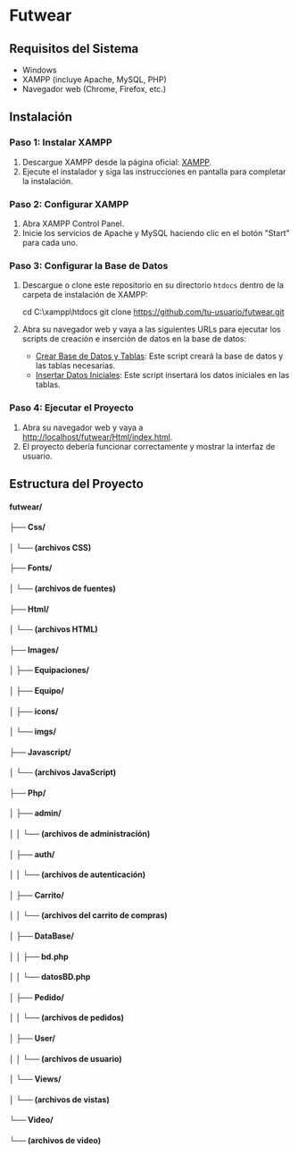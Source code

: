 # Futwear

## Requisitos del Sistema
- Windows
- XAMPP (incluye Apache, MySQL, PHP)
- Navegador web (Chrome, Firefox, etc.)

## Instalación

### Paso 1: Instalar XAMPP
1. Descargue XAMPP desde la página oficial: [XAMPP](https://www.apachefriends.org).
2. Ejecute el instalador y siga las instrucciones en pantalla para completar la instalación.

### Paso 2: Configurar XAMPP
1. Abra XAMPP Control Panel.
2. Inicie los servicios de Apache y MySQL haciendo clic en el botón "Start" para cada uno.

### Paso 3: Configurar la Base de Datos
1. Descargue o clone este repositorio en su directorio `htdocs` dentro de la carpeta de instalación de XAMPP:
    
    cd C:\xampp\htdocs
    git clone https://github.com/tu-usuario/futwear.git
   
2. Abra su navegador web y vaya a las siguientes URLs para ejecutar los scripts de creación e inserción de datos en la base de datos:
    - [Crear Base de Datos y Tablas](http://localhost/futwear/Php/DataBase/bd.php): Este script creará la base de datos y las tablas necesarias.
    - [Insertar Datos Iniciales](http://localhost/futwear/Php/DataBase/datosBD.php): Este script insertará los datos iniciales en las tablas.

### Paso 4: Ejecutar el Proyecto
1. Abra su navegador web y vaya a [http://localhost/futwear/Html/index.html](http://localhost/futwear/Html/index.html).
2. El proyecto debería funcionar correctamente y mostrar la interfaz de usuario.

## Estructura del Proyecto
#### futwear/
#### ├── Css/
#### │ └── (archivos CSS)
#### ├── Fonts/
#### │ └── (archivos de fuentes)
#### ├── Html/
#### │ └── (archivos HTML)
#### ├── Images/
#### │ ├── Equipaciones/
#### │ ├── Equipo/
#### │ ├── icons/
#### │ └── imgs/
#### ├── Javascript/
#### │ └── (archivos JavaScript)
#### ├── Php/
#### │ ├── admin/
#### │ │ └── (archivos de administración)
#### │ ├── auth/
#### │ │ └── (archivos de autenticación)
#### │ ├── Carrito/
#### │ │ └── (archivos del carrito de compras)
#### │ ├── DataBase/
#### │ │ ├── bd.php
#### │ │ └── datosBD.php
#### │ ├── Pedido/
#### │ │ └── (archivos de pedidos)
#### │ ├── User/
#### │ │ └── (archivos de usuario)
#### │ └── Views/
#### │ └── (archivos de vistas)
#### └── Video/
#### └── (archivos de video)
